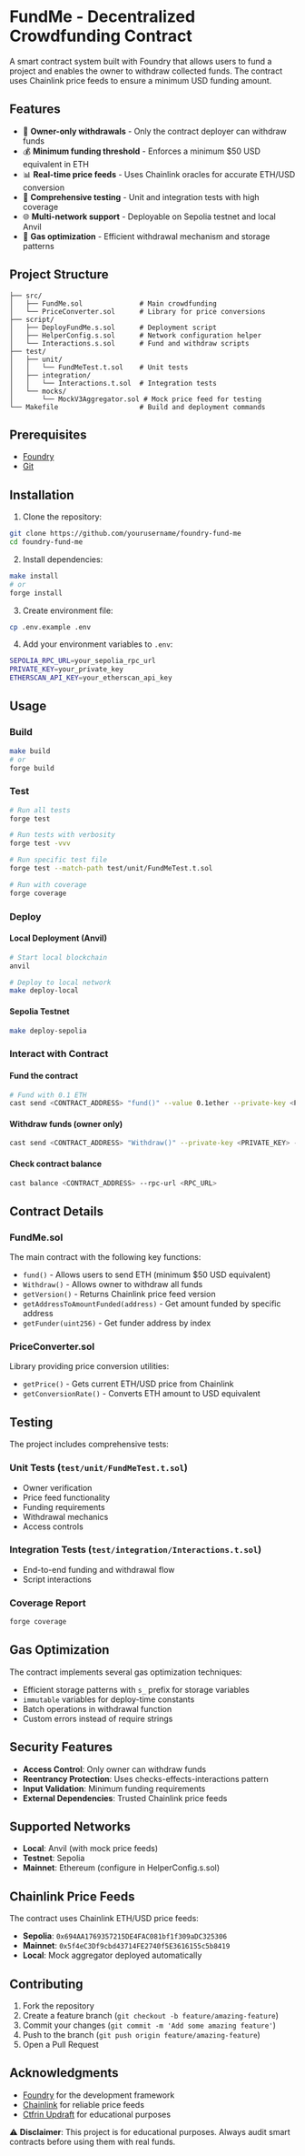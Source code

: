 # FundMe - Decentralized Crowdfunding Contract

A smart contract system built with Foundry that allows users to fund a project and enables the owner to withdraw collected funds. The contract uses Chainlink price feeds to ensure a minimum USD funding amount.

## Features

- 🔐 **Owner-only withdrawals** - Only the contract deployer can withdraw funds
- 💰 **Minimum funding threshold** - Enforces a minimum $50 USD equivalent in ETH
- 📊 **Real-time price feeds** - Uses Chainlink oracles for accurate ETH/USD conversion
- 🧪 **Comprehensive testing** - Unit and integration tests with high coverage
- 🌐 **Multi-network support** - Deployable on Sepolia testnet and local Anvil
- 📝 **Gas optimization** - Efficient withdrawal mechanism and storage patterns

## Project Structure

```
├── src/
│   ├── FundMe.sol              # Main crowdfunding
│   └── PriceConverter.sol      # Library for price conversions
├── script/
│   ├── DeployFundMe.s.sol      # Deployment script
│   ├── HelperConfig.s.sol      # Network configuration helper
│   └── Interactions.s.sol      # Fund and withdraw scripts
├── test/
│   ├── unit/
│   │   └── FundMeTest.t.sol    # Unit tests
│   ├── integration/
│   │   └── Interactions.t.sol  # Integration tests
│   └── mocks/
│       └── MockV3Aggregator.sol # Mock price feed for testing
└── Makefile                    # Build and deployment commands
```

## Prerequisites

- [Foundry](https://book.getfoundry.sh/getting-started/installation)
- [Git](https://git-scm.com/book/en/v2/Getting-Started-Installing-Git)

## Installation

1. Clone the repository:

```bash
git clone https://github.com/yourusername/foundry-fund-me
cd foundry-fund-me
```

2. Install dependencies:

```bash
make install
# or
forge install
```

3. Create environment file:

```bash
cp .env.example .env
```

4. Add your environment variables to `.env`:

```bash
SEPOLIA_RPC_URL=your_sepolia_rpc_url
PRIVATE_KEY=your_private_key
ETHERSCAN_API_KEY=your_etherscan_api_key
```

## Usage

### Build

```bash
make build
# or
forge build
```

### Test

```bash
# Run all tests
forge test

# Run tests with verbosity
forge test -vvv

# Run specific test file
forge test --match-path test/unit/FundMeTest.t.sol

# Run with coverage
forge coverage
```

### Deploy

#### Local Deployment (Anvil)

```bash
# Start local blockchain
anvil

# Deploy to local network
make deploy-local
```

#### Sepolia Testnet

```bash
make deploy-sepolia
```

### Interact with Contract

#### Fund the contract

```bash
# Fund with 0.1 ETH
cast send <CONTRACT_ADDRESS> "fund()" --value 0.1ether --private-key <PRIVATE_KEY> --rpc-url <RPC_URL>
```

#### Withdraw funds (owner only)

```bash
cast send <CONTRACT_ADDRESS> "Withdraw()" --private-key <PRIVATE_KEY> --rpc-url <RPC_URL>
```

#### Check contract balance

```bash
cast balance <CONTRACT_ADDRESS> --rpc-url <RPC_URL>
```

## Contract Details

### FundMe.sol

The main contract with the following key functions:

- `fund()` - Allows users to send ETH (minimum $50 USD equivalent)
- `Withdraw()` - Allows owner to withdraw all funds
- `getVersion()` - Returns Chainlink price feed version
- `getAddressToAmountFunded(address)` - Get amount funded by specific address
- `getFunder(uint256)` - Get funder address by index

### PriceConverter.sol

Library providing price conversion utilities:

- `getPrice()` - Gets current ETH/USD price from Chainlink
- `getConversionRate()` - Converts ETH amount to USD equivalent

## Testing

The project includes comprehensive tests:

### Unit Tests (`test/unit/FundMeTest.t.sol`)

- Owner verification
- Price feed functionality
- Funding requirements
- Withdrawal mechanics
- Access controls

### Integration Tests (`test/integration/Interactions.t.sol`)

- End-to-end funding and withdrawal flow
- Script interactions

### Coverage Report

```bash
forge coverage
```

## Gas Optimization

The contract implements several gas optimization techniques:

- Efficient storage patterns with `s_` prefix for storage variables
- `immutable` variables for deploy-time constants
- Batch operations in withdrawal function
- Custom errors instead of require strings

## Security Features

- **Access Control**: Only owner can withdraw funds
- **Reentrancy Protection**: Uses checks-effects-interactions pattern
- **Input Validation**: Minimum funding requirements
- **External Dependencies**: Trusted Chainlink price feeds

## Supported Networks

- **Local**: Anvil (with mock price feeds)
- **Testnet**: Sepolia
- **Mainnet**: Ethereum (configure in HelperConfig.s.sol)

## Chainlink Price Feeds

The contract uses Chainlink ETH/USD price feeds:

- **Sepolia**: `0x694AA1769357215DE4FAC081bf1f309aDC325306`
- **Mainnet**: `0x5f4eC3Df9cbd43714FE2740f5E3616155c5b8419`
- **Local**: Mock aggregator deployed automatically

## Contributing

1. Fork the repository
2. Create a feature branch (`git checkout -b feature/amazing-feature`)
3. Commit your changes (`git commit -m 'Add some amazing feature'`)
4. Push to the branch (`git push origin feature/amazing-feature`)
5. Open a Pull Request

## Acknowledgments

- [Foundry](https://github.com/foundry-rs/foundry) for the development framework
- [Chainlink](https://chain.link/) for reliable price feeds
- [Ctfrin Updraft](https://updraft.cyfrin.io/) for educational purposes

⚠️ **Disclaimer**: This project is for educational purposes. Always audit smart contracts before using them with real funds.
